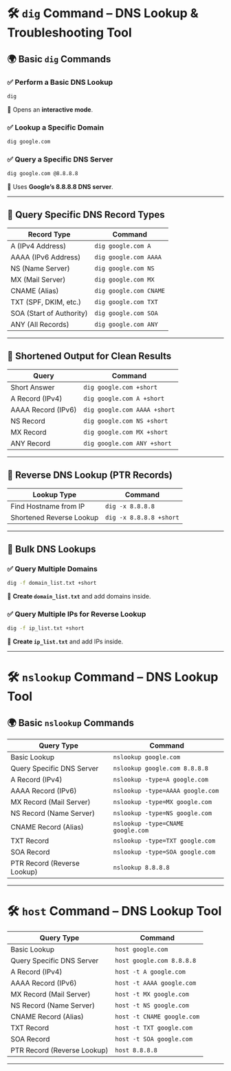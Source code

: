 
# **🛠️ `dig` Command – DNS Lookup & Troubleshooting Tool**  

## **🌍 Basic `dig` Commands**  

### ✅ **Perform a Basic DNS Lookup**  
```sh
dig
```
🔹 Opens an **interactive mode**.  

### ✅ **Lookup a Specific Domain**  
```sh
dig google.com
```

### ✅ **Query a Specific DNS Server**  
```sh
dig google.com @8.8.8.8
```
🔹 Uses **Google’s 8.8.8.8 DNS server**.  

---

## **📌 Query Specific DNS Record Types**  

| **Record Type** | **Command** |
|---------------|------------|
| A (IPv4 Address) | `dig google.com A` |
| AAAA (IPv6 Address) | `dig google.com AAAA` |
| NS (Name Server) | `dig google.com NS` |
| MX (Mail Server) | `dig google.com MX` |
| CNAME (Alias) | `dig google.com CNAME` |
| TXT (SPF, DKIM, etc.) | `dig google.com TXT` |
| SOA (Start of Authority) | `dig google.com SOA` |
| ANY (All Records) | `dig google.com ANY` |

---

## **📌 Shortened Output for Clean Results**  

| **Query** | **Command** |
|-----------|------------|
| Short Answer | `dig google.com +short` |
| A Record (IPv4) | `dig google.com A +short` |
| AAAA Record (IPv6) | `dig google.com AAAA +short` |
| NS Record | `dig google.com NS +short` |
| MX Record | `dig google.com MX +short` |
| ANY Record | `dig google.com ANY +short` |

---

## **📌 Reverse DNS Lookup (PTR Records)**  

| **Lookup Type** | **Command** |
|---------------|------------|
| Find Hostname from IP | `dig -x 8.8.8.8` |
| Shortened Reverse Lookup | `dig -x 8.8.8.8 +short` |

---

## **📌 Bulk DNS Lookups**  

### ✅ **Query Multiple Domains**  
```sh
dig -f domain_list.txt +short
```
🔹 **Create `domain_list.txt`** and add domains inside.  

### ✅ **Query Multiple IPs for Reverse Lookup**  
```sh
dig -f ip_list.txt +short
```
🔹 **Create `ip_list.txt`** and add IPs inside.  

---

# **🛠️ `nslookup` Command – DNS Lookup Tool**  

## **🌍 Basic `nslookup` Commands**  

| **Query Type** | **Command** |
|--------------|------------|
| Basic Lookup | `nslookup google.com` |
| Query Specific DNS Server | `nslookup google.com 8.8.8.8` |
| A Record (IPv4) | `nslookup -type=A google.com` |
| AAAA Record (IPv6) | `nslookup -type=AAAA google.com` |
| MX Record (Mail Server) | `nslookup -type=MX google.com` |
| NS Record (Name Server) | `nslookup -type=NS google.com` |
| CNAME Record (Alias) | `nslookup -type=CNAME google.com` |
| TXT Record | `nslookup -type=TXT google.com` |
| SOA Record | `nslookup -type=SOA google.com` |
| PTR Record (Reverse Lookup) | `nslookup 8.8.8.8` |

---

# **🛠️ `host` Command – DNS Lookup Tool**  

| **Query Type** | **Command** |
|--------------|------------|
| Basic Lookup | `host google.com` |
| Query Specific DNS Server | `host google.com 8.8.8.8` |
| A Record (IPv4) | `host -t A google.com` |
| AAAA Record (IPv6) | `host -t AAAA google.com` |
| MX Record (Mail Server) | `host -t MX google.com` |
| NS Record (Name Server) | `host -t NS google.com` |
| CNAME Record (Alias) | `host -t CNAME google.com` |
| TXT Record | `host -t TXT google.com` |
| SOA Record | `host -t SOA google.com` |
| PTR Record (Reverse Lookup) | `host 8.8.8.8` |

---
